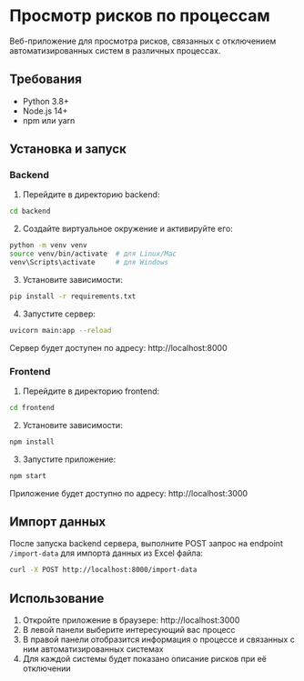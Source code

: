 # Просмотр рисков по процессам

Веб-приложение для просмотра рисков, связанных с отключением автоматизированных систем в различных процессах.

## Требования

- Python 3.8+
- Node.js 14+
- npm или yarn

## Установка и запуск

### Backend

1. Перейдите в директорию backend:
```bash
cd backend
```

2. Создайте виртуальное окружение и активируйте его:
```bash
python -m venv venv
source venv/bin/activate  # для Linux/Mac
venv\Scripts\activate     # для Windows
```

3. Установите зависимости:
```bash
pip install -r requirements.txt
```

4. Запустите сервер:
```bash
uvicorn main:app --reload
```

Сервер будет доступен по адресу: http://localhost:8000

### Frontend

1. Перейдите в директорию frontend:
```bash
cd frontend
```

2. Установите зависимости:
```bash
npm install
```

3. Запустите приложение:
```bash
npm start
```

Приложение будет доступно по адресу: http://localhost:3000

## Импорт данных

После запуска backend сервера, выполните POST запрос на endpoint `/import-data` для импорта данных из Excel файла:

```bash
curl -X POST http://localhost:8000/import-data
```

## Использование

1. Откройте приложение в браузере: http://localhost:3000
2. В левой панели выберите интересующий вас процесс
3. В правой панели отобразится информация о процессе и связанных с ним автоматизированных системах
4. Для каждой системы будет показано описание рисков при её отключении 